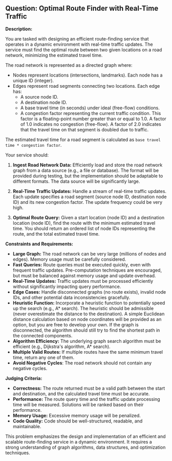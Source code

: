 ## Question: Optimal Route Finder with Real-Time Traffic

**Description:**

You are tasked with designing an efficient route-finding service that operates in a dynamic environment with real-time traffic updates. The service must find the optimal route between two given locations on a road network, minimizing the estimated travel time.

The road network is represented as a directed graph where:

*   Nodes represent locations (intersections, landmarks). Each node has a unique ID (integer).
*   Edges represent road segments connecting two locations. Each edge has:
    *   A source node ID.
    *   A destination node ID.
    *   A base travel time (in seconds) under ideal (free-flow) conditions.
    *   A congestion factor representing the current traffic condition. This factor is a floating-point number greater than or equal to 1.0. A factor of 1.0 indicates no congestion (free-flow). A factor of 2.0 indicates that the travel time on that segment is doubled due to traffic.

The estimated travel time for a road segment is calculated as `base travel time * congestion factor`.

Your service should:

1.  **Ingest Road Network Data:** Efficiently load and store the road network graph from a data source (e.g., a file or database). The format will be provided during testing, but the implementation should be adaptable to different formats. The data source will be significantly large.

2.  **Real-Time Traffic Updates:** Handle a stream of real-time traffic updates. Each update specifies a road segment (source node ID, destination node ID) and its new congestion factor.  The update frequency could be very high.

3.  **Optimal Route Query:** Given a start location (node ID) and a destination location (node ID), find the route with the minimum estimated travel time. You should return an ordered list of node IDs representing the route, and the total estimated travel time.

**Constraints and Requirements:**

*   **Large Graph:** The road network can be very large (millions of nodes and edges). Memory usage must be carefully considered.
*   **Fast Queries:** Route queries must be executed quickly, even with frequent traffic updates. Pre-computation techniques are encouraged, but must be balanced against memory usage and update overhead.
*   **Real-Time Updates:** Traffic updates must be processed efficiently without significantly impacting query performance.
*   **Edge Cases:** Handle disconnected graphs (no route exists), invalid node IDs, and other potential data inconsistencies gracefully.
*   **Heuristic Function:** Incorporate a heuristic function to potentially speed up the search (e.g., A\* search). The heuristic should be admissible (never overestimate the distance to the destination). A simple Euclidean distance calculation based on node coordinates will be provided as an option, but you are free to develop your own. If the graph is disconnected, the algorithm should still try to find the shortest path in the connected components.
*   **Algorithm Efficiency:** The underlying graph search algorithm must be efficient (e.g., Dijkstra's algorithm, A\* search).
*   **Multiple Valid Routes:** If multiple routes have the same minimum travel time, return any one of them.
*   **Avoid Negative Cycles**: The road network should not contain any negative cycles.

**Judging Criteria:**

*   **Correctness:** The route returned must be a valid path between the start and destination, and the calculated travel time must be accurate.
*   **Performance:** The route query time and the traffic update processing time will be measured. Solutions will be ranked based on their performance.
*   **Memory Usage:** Excessive memory usage will be penalized.
*   **Code Quality:** Code should be well-structured, readable, and maintainable.

This problem emphasizes the design and implementation of an efficient and scalable route-finding service in a dynamic environment. It requires a strong understanding of graph algorithms, data structures, and optimization techniques.
